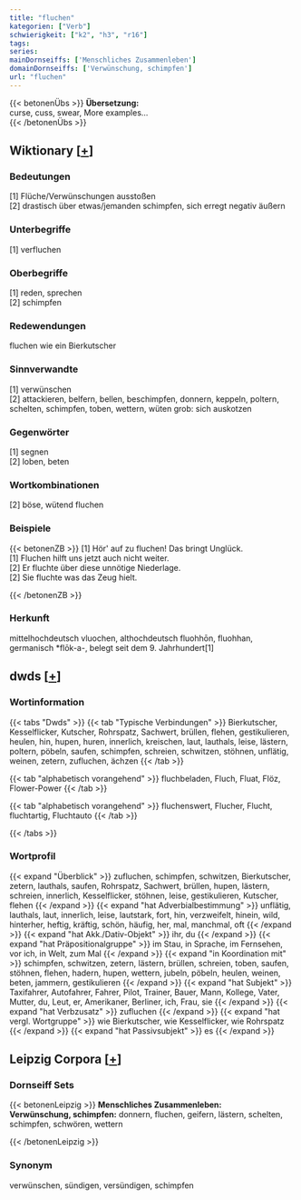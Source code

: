 ```yaml
---
title: "fluchen"
kategorien: ["Verb"]
schwierigkeit: ["k2", "h3", "r16"]
tags:
series:
mainDornseiffs: ['Menschliches Zusammenleben']
domainDornseiffs: ['Verwünschung, schimpfen']
url: "fluchen"
---
```


{{< betonenÜbs >}}
**Übersetzung:**  
curse, cuss, swear, More examples...  
{{< /betonenÜbs >}}

## Wiktionary [[+](https://de.wiktionary.org/wiki/fluchen)]

### Bedeutungen
[1] Flüche/Verwünschungen ausstoßen  
[2] drastisch über etwas/jemanden schimpfen, sich erregt negativ äußern  

### Unterbegriffe
[1] verfluchen  

### Oberbegriffe
[1] reden, sprechen  
[2] schimpfen  

### Redewendungen
fluchen wie ein Bierkutscher  

### Sinnverwandte
[1] verwünschen  
[2] attackieren, belfern, bellen, beschimpfen, donnern, keppeln, poltern, schelten, schimpfen, toben, wettern, wüten grob: sich auskotzen  

### Gegenwörter
[1] segnen  
[2] loben, beten  

### Wortkombinationen
[2] böse, wütend fluchen  

### Beispiele
{{< betonenZB >}}
[1] Hör' auf zu fluchen! Das bringt Unglück.  
[1] Fluchen hilft uns jetzt auch nicht weiter.  
[2] Er fluchte über diese unnötige Niederlage.  
[2] Sie fluchte was das Zeug hielt.  

{{< /betonenZB >}}
### Herkunft
mittelhochdeutsch vluochen, althochdeutsch fluohhōn, fluohhan, germanisch *flōk-a-, belegt seit dem 9. Jahrhundert[1]  



## dwds [[+](https://www.dwds.de/wb/fluchen)]

### Wortinformation
{{< tabs "Dwds" >}}
{{< tab "Typische Verbindungen" >}}
Bierkutscher, Kesselflicker, Kutscher, Rohrspatz, Sachwert, brüllen, flehen, gestikulieren, heulen, hin, hupen, huren, innerlich, kreischen, laut, lauthals, leise, lästern, poltern, pöbeln, saufen, schimpfen, schreien, schwitzen, stöhnen, unflätig, weinen, zetern, zufluchen, ächzen
{{< /tab >}}

{{< tab "alphabetisch vorangehend" >}}
fluchbeladen, Fluch, Fluat, Flöz, Flower-Power
{{< /tab >}}

{{< tab "alphabetisch vorangehend" >}}
fluchenswert, Flucher, Flucht, fluchtartig, Fluchtauto
{{< /tab >}}

{{< /tabs >}}

### Wortprofil
{{< expand "Überblick" >}} zufluchen, schimpfen, schwitzen, Bierkutscher, zetern, lauthals, saufen, Rohrspatz, Sachwert, brüllen, hupen, lästern, schreien, innerlich, Kesselflicker, stöhnen, leise, gestikulieren, Kutscher, flehen {{< /expand >}}
{{< expand "hat Adverbialbestimmung" >}} unflätig, lauthals, laut, innerlich, leise, lautstark, fort, hin, verzweifelt, hinein, wild, hinterher, heftig, kräftig, schön, häufig, her, mal, manchmal, oft {{< /expand >}}
{{< expand "hat Akk./Dativ-Objekt" >}} ihr, du {{< /expand >}}
{{< expand "hat Präpositionalgruppe" >}} im Stau, in Sprache, im Fernsehen, vor ich, in Welt, zum Mal {{< /expand >}}
{{< expand "in Koordination mit" >}} schimpfen, schwitzen, zetern, lästern, brüllen, schreien, toben, saufen, stöhnen, flehen, hadern, hupen, wettern, jubeln, pöbeln, heulen, weinen, beten, jammern, gestikulieren {{< /expand >}}
{{< expand "hat Subjekt" >}} Taxifahrer, Autofahrer, Fahrer, Pilot, Trainer, Bauer, Mann, Kollege, Vater, Mutter, du, Leut, er, Amerikaner, Berliner, ich, Frau, sie {{< /expand >}}
{{< expand "hat Verbzusatz" >}} zufluchen {{< /expand >}}
{{< expand "hat vergl. Wortgruppe" >}} wie Bierkutscher, wie Kesselflicker, wie Rohrspatz {{< /expand >}}
{{< expand "hat Passivsubjekt" >}} es {{< /expand >}}

## Leipzig Corpora [[+](https://corpora.uni-leipzig.de/en/res?word=fluchen&corpusId=deu_newscrawl-public_2018)]

### Dornseiff Sets
{{< betonenLeipzig >}}
**Menschliches Zusammenleben:**  
**Verwünschung, schimpfen:** donnern, fluchen, geifern, lästern, schelten, schimpfen, schwören, wettern  

{{< /betonenLeipzig >}}

### Synonym
verwünschen, sündigen, versündigen, schimpfen


